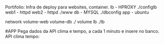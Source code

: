 Portifolio:
Infra de deploy para websites, container.
lb - HPROXY
./configlb
web1 - httpd
web2 - httpd
./www
db - MYSQL
./dbconfig
app - ubuntu

network
volume-web
volume-db ./
volume lb ./lb

#APP
Pega dados da API clima e tempo, a cada 1 minuto e insere no banco.
API clima tempo: